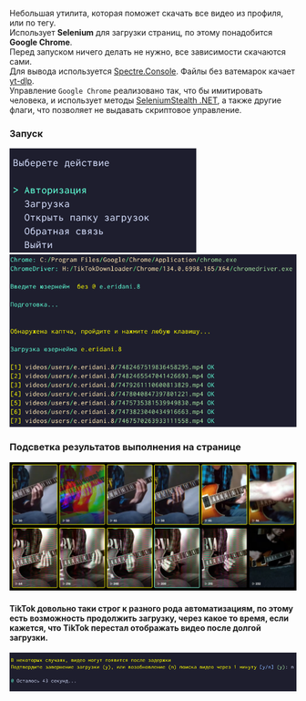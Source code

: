 ﻿Небольшая утилита, которая поможет скачать все видео из профиля, или по тегу.  
Использует **Selenium** для загрузки страниц, по этому понадобится **Google Chrome**.  
Перед запуском ничего делать не нужно, все зависимости скачаются сами.  
Для вывода используется [Spectre.Console](https://github.com/spectreconsole/spectre.console). Файлы без ватемарок качает [yt-dlp](https://github.com/yt-dlp/yt-dlp).  
Управление `Google Chrome` реализовано так, что бы имитировать человека, и использует методы [SeleniumStealth .NET](https://github.com/LibardiFelipe/SeleniumStealth.NET), а также другие флаги, что позволяет не выдавать скриптовое управление.  

### Запуск
![1.png](Images/1.png)  
![0.png](Images/0.png)

### Подсветка результатов выполнения на странице

![0.png](Images/2.png)

#### TikTok довольно таки строг к разного рода автоматизациям, по этому есть возможность продолжить загрузку, через какое то время, если кажется, что TikTok перестал отображать видео после долгой загрузки.

![0.png](Images/3.png)